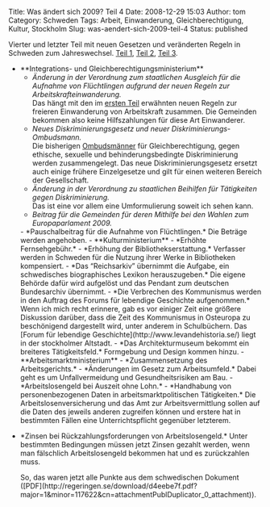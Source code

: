 Title: Was ändert sich 2009? Teil 4
Date: 2008-12-29 15:03
Author: tom
Category: Schweden
Tags: Arbeit, Einwanderung, Gleichberechtigung, Kultur, Stockholm
Slug: was-aendert-sich-2009-teil-4
Status: published

Vierter und letzter Teil mit neuen Gesetzen und veränderten Regeln in
Schweden zum Jahreswechsel. [Teil
1](http://www.fiket.de/2008/12/16/was-aendert-sich-2009/), [Teil
2](http://www.fiket.de/2008/12/19/was-aendert-sich-2009-teil-2/), [Teil
3](http://www.fiket.de/2008/12/22/was-aendert-sich-2009-teil-3/).

<ul>
<li>
**Integrations- und Gleichberechtigungsministerium**

-   *Änderung in der Verordnung zum staatlichen Ausgleich für die
    Aufnahme von Flüchtlingen aufgrund der neuen Regeln zur
    Arbeitskrafteinwanderung.*  
    Das hängt mit den im [ersten
    Teil](http://www.fiket.de/2008/12/16/was-aendert-sich-2009/)
    erwähnten neuen Regeln zur freieren Einwanderung von Arbeitskraft
    zusammen. Die Gemeinden bekommen also keine Hilfszahlungen für diese
    Art Einwanderer.
-   *Neues Diskriminierungsgesetz und neuer
    Diskriminierungs-Ombudsmann.*  
   Die bisherigen
    [Ombudsmänner](http://www.fiket.de/2007/12/10/wort-der-woche-jo-jk/)
    für Gleichberechtigung, gegen ethische, sexuelle und
    behinderungsbedingte Diskriminierung werden zusammengelegt. Das neue
    Diskriminierungsgesetz ersetzt auch einige frühere Einzelgesetze und
    gilt für einen weiteren Bereich der Gesellschaft.
-   *Änderung in der Verordnung zu staatlichen Beihilfen für Tätigkeiten
    gegen Diskriminierung.*  
    Das ist eine vor allem eine Umformulierung soweit ich sehen kann.
-   *Beitrag für die Gemeinden für deren Mithilfe bei den Wahlen zum
    Europaparlament 2009.*

</li>
-   *Pauschalbeitrag für die Aufnahme von Flüchtlingen.*  
    Die Beträge werden angehoben.
-   **Kulturministerium**
-   *Erhöhte Fernsehgebühr.*
-   *Erhöhung der Bibliothekserstattung.*  
    Verfasser werden in Schweden für die Nutzung ihrer Werke in
    Bibliotheken kompensiert.
-   *Das “Reichsarkiv” übernimmt die Aufgabe, ein schwedisches
    biographisches Lexikon herauszugeben.*  
    Die eigene Behörde dafür wird aufgelöst und das Pendant zum
    deutschen Bundesarchiv übernimmt.
-   *Die Verbrechen des Kommunismus werden in den Auftrag des Forums für
    lebendige Geschichte aufgenommen.*  
    Wenn ich mich recht erinnere, gab es vor einiger Zeit eine größere
    Diskussion darüber, dass die Zeit des Kommunismus in Osteuropa zu
    beschönigend dargestellt wird, unter anderem in Schulbüchern. Das
    [Forum für lebendige Geschichte](http://www.levandehistoria.se/)
    liegt in der stockholmer Altstadt.

</li>
-   *Das Architekturmuseum bekommt ein breiteres Tätigkeitsfeld.*  
    Formgebung und Design kommen hinzu.
-   **Arbeitsmarktministerium**
-   *Zusammensetzung des Arbeitsgerichts.*
-   *Änderungen im Gesetz zum Arbeitsumfeld.*  
    Dabei geht es um Unfallvermeidung und Gesundheitsrisiken am Bau.
-   *Arbeitslosengeld bei Auszeit ohne Lohn.*
-   *Handhabung von personenbezogenen Daten in arbeitsmarktpolitischen
    Tätigkeiten.*  
    Die Arbeitslosenversicherung und das Amt zur Arbeitsvermittlung
    sollen auf die Daten des jeweils anderen zugreifen können und
    erstere hat in bestimmten Fällen eine Unterrichtspflicht gegenüber
    letzterem.

</li>
</ul>
<ul>
<li>
*Zinsen bei Rückzahlungsforderungen von Arbeitslosengeld.*  
Unter bestimmten Bedingungen müssen jetzt Zinsen gezahlt werden, wenn
man fälschlich Arbeitslosengeld bekommen hat und es zurückzahlen muss.

</p>
So, das waren jetzt alle Punkte aus dem schwedischen Dokument
([PDF](http://regeringen.se/download/d4eebe7f.pdf?major=1&minor=117622&cn=attachmentPublDuplicator_0_attachment)).

